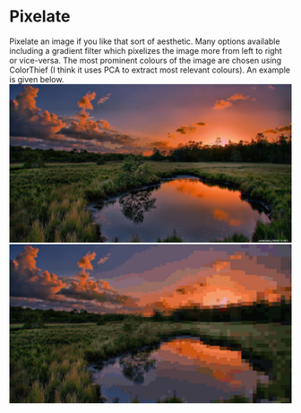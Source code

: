 # Pixelate

Pixelate an image if you like that sort of aesthetic. Many options available including a gradient filter which pixelizes
the image more from left to right or vice-versa. The most prominent colours of the image are chosen using ColorThief (I
think it uses PCA to extract most relevant colours). An example is given below.
![before](https://github.com/DylanZammit/pixelate/blob/master/img/before.jpg)
![after](https://github.com/DylanZammit/pixelate/blob/master/img/after.jpg)
